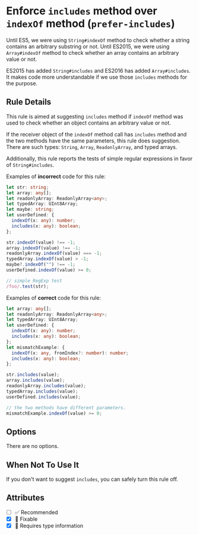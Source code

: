 # Enforce `includes` method over `indexOf` method (`prefer-includes`)

Until ES5, we were using `String#indexOf` method to check whether a string
contains an arbitrary substring or not. Until ES2015, we were using
`Array#indexOf` method to check whether an array contains an arbitrary value or
not.

ES2015 has added `String#includes` and ES2016 has added `Array#includes`. It
makes code more understandable if we use those `includes` methods for the
purpose.

## Rule Details

This rule is aimed at suggesting `includes` method if `indexOf` method was used
to check whether an object contains an arbitrary value or not.

If the receiver object of the `indexOf` method call has `includes` method and
the two methods have the same parameters, this rule does suggestion. There are
such types: `String`, `Array`, `ReadonlyArray`, and typed arrays.

Additionally, this rule reports the tests of simple regular expressions in favor
of `String#includes`.

Examples of **incorrect** code for this rule:

```ts
let str: string;
let array: any[];
let readonlyArray: ReadonlyArray<any>;
let typedArray: UInt8Array;
let maybe: string;
let userDefined: {
  indexOf(x: any): number;
  includes(x: any): boolean;
};

str.indexOf(value) !== -1;
array.indexOf(value) !== -1;
readonlyArray.indexOf(value) === -1;
typedArray.indexOf(value) > -1;
maybe?.indexOf("") !== -1;
userDefined.indexOf(value) >= 0;

// simple RegExp test
/foo/.test(str);
```

Examples of **correct** code for this rule:

```ts
let array: any[];
let readonlyArray: ReadonlyArray<any>;
let typedArray: UInt8Array;
let userDefined: {
  indexOf(x: any): number;
  includes(x: any): boolean;
};
let mismatchExample: {
  indexOf(x: any, fromIndex?: number): number;
  includes(x: any): boolean;
};

str.includes(value);
array.includes(value);
readonlyArray.includes(value);
typedArray.includes(value);
userDefined.includes(value);

// the two methods have different parameters.
mismatchExample.indexOf(value) >= 0;
```

## Options

There are no options.

## When Not To Use It

If you don't want to suggest `includes`, you can safely turn this rule off.

## Attributes

- [ ] ✅ Recommended
- [x] 🔧 Fixable
- [x] 💭 Requires type information
